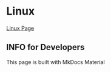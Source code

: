 # Linux

[Linux Page](https://alex0424.github.io/Linux/)


## INFO for Developers

This page is built with MkDocs Material
